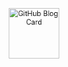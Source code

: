 <p align="center">
 <img width="100px" src="https://cdn-icons-png.flaticon.com/512/1187/1187544.png" align="center" alt="GitHub Blog Card" />
</p>
